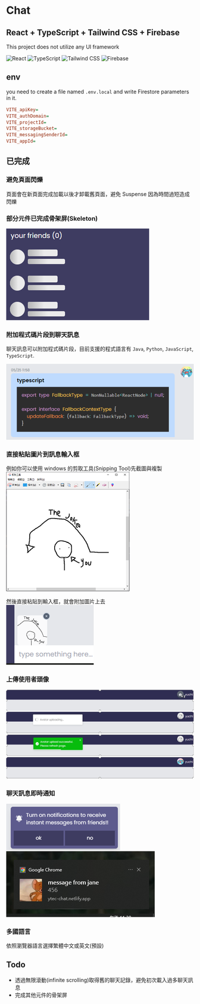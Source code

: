 # Chat

## React + TypeScript + Tailwind CSS + Firebase

This project does not utilize any UI framework

![React](https://img.shields.io/badge/-React-61DAFB?logo=React&logoColor=white)
![TypeScript](https://img.shields.io/badge/-TypeScript-3178C6?logo=TypeScript&logoColor=white)
![Tailwind CSS](https://img.shields.io/badge/-TailwindCSS-06B6D4?logo=TailwindCSS&logoColor=white)
![Firebase](https://img.shields.io/badge/-Firebase-FFCA28?logo=Firebase&logoColor=white)

## env

you need to create a file named `.env.local` and write Firestore parameters in it.

```ini
VITE_apiKey=
VITE_authDomain=
VITE_projectId=
VITE_storageBucket=
VITE_messagingSenderId=
VITE_appId=
```

## 已完成

### 避免頁面閃爍

頁面會在新頁面完成加載以後才卸載舊頁面，避免 Suspense 因為時間過短造成閃爍

### 部分元件已完成骨架屏(Skeleton)

![Skeleton](./md_images/Skeleton.PNG)

### 附加程式碼片段到聊天訊息

聊天訊息可以附加程式碼片段，目前支援的程式語言有 `Java`, `Python`, `JavaScript`, `TypeScript`.

![ChatCode](./md_images/ChatCode.PNG)

### 直接粘貼圖片到訊息輸入框

例如你可以使用 windows 的剪取工具(Snipping Tool)先截圖與複製  
![SnippingTool](./md_images/SnippingTool.png)

然後直接粘貼到輸入框，就會附加圖片上去  
![PasteImage](./md_images/PasteImage.PNG)

### 上傳使用者頭像

![SelectImage](./md_images/SelectImage.PNG)  
![UploadLoading](./md_images/UploadLoading.PNG)  
![UploadComplete](./md_images/UploadComplete.PNG)  
![RefetchAvatar](./md_images/RefetchAvatar.PNG)

### 聊天訊息即時通知

![OpenNotification](./md_images/OpenNotification.PNG)
![ChatNotification](./md_images/ChatNotification.PNG)

### 多國語言

依照瀏覽器語言選擇繁體中文或英文(預設)

## Todo

- 透過無限滾動(infinite scrolling)取得舊的聊天記錄，避免初次載入過多聊天訊息
- 完成其他元件的骨架屏
